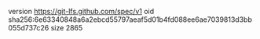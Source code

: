 version https://git-lfs.github.com/spec/v1
oid sha256:6e63340848a6a2ebcd55797aeaf5d01b4fd088ee6ae7039813d3bb055d737c26
size 2865
